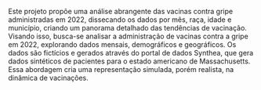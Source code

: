 Este projeto propõe uma análise abrangente das vacinas contra gripe administradas em 2022, dissecando os dados por mês, raça, idade e município, criando um panorama detalhado das tendências de vacinação. 
Visando isso, busca-se analisar a administração de vacinas contra a gripe em 2022, explorando dados mensais, demográficos e geográficos. 
Os dados são fictícios e gerados através do portal de dados Synthea, que gera dados sintéticos de pacientes para o estado americano de Massachusetts. Essa abordagem cria uma representação simulada, porém realista, na dinâmica de vacinações.
